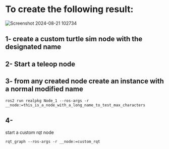 # To create the following result: 


![Screenshot 2024-08-21 102734](https://github.com/user-attachments/assets/75ed0b3e-4184-4d86-ade0-021a0dc8ce06)




## 1-  create a custom turtle sim node with the designated name

## 2- Start a teleop node

## 3- from any created node create an instance with a normal modified name 

```
ros2 run realpkg Node_1 --ros-args -r __node:=this_is_a_node_with_a_long_name_to_test_max_characters
```

## 4- 
start a custom rqt node
```
rqt_graph --ros-args -r __node:=custom_rqt
```
